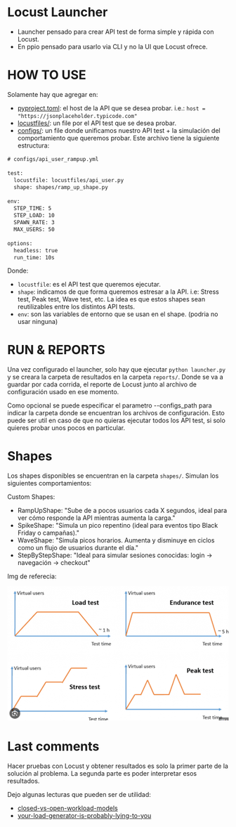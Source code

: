 # Locust Launcher

- Launcher pensado para crear API test de forma simple y rápida con Locust. 
- En ppio pensado para usarlo via CLI y no la UI que Locust ofrece.

# HOW TO USE

Solamente hay que agregar en: 
- [pyproject.toml](pyproject.toml): el host de la API que se desea probar. i.e.: `host = "https://jsonplaceholder.typicode.com"`
- [locustfiles/](locustfiles/): un file por el API test que se desea probar.
- [configs/](configs/): un file donde unificamos nuestro API test + la simulación del comportamiento que queremos probar. Este archivo tiene la siguiente estructura:

```
# configs/api_user_rampup.yml

test:
  locustfile: locustfiles/api_user.py
  shape: shapes/ramp_up_shape.py

env:
  STEP_TIME: 5
  STEP_LOAD: 10
  SPAWN_RATE: 3
  MAX_USERS: 50

options:
  headless: true
  run_time: 10s
```

Donde:
- `locustfile`: es el API test que queremos ejecutar. 
- `shape`: indicamos de que forma queremos estresar a la API. i.e: Stress test, Peak test, Wave test, etc. La idea es que estos shapes sean reutilizables entre los distintos API tests.
- `env`: son las variables de entorno que se usan en el shape. (podria no usar ninguna)

# RUN & REPORTS

Una vez configurado el launcher, solo hay que ejecutar `python launcher.py` y se creara la carpeta de resultados en la carpeta `reports/`. Donde se va a guardar por cada corrida, el reporte de Locust junto al archivo de configuración usado en ese momento.

Como opcional se puede especificar el parametro --configs_path para indicar la carpeta donde se encuentran los archivos de configuración. Esto puede ser util en caso de que no quieras ejecutar todos los API test, si solo quieres probar unos pocos en particular.

# Shapes

Los shapes disponibles se encuentran en la carpeta `shapes/`. Simulan los siguientes comportamientos:

Custom Shapes:
- RampUpShape: "Sube de a pocos usuarios cada X segundos, ideal para ver cómo responde la API mientras aumenta la carga."
- SpikeShape: "Simula un pico repentino (ideal para eventos tipo Black Friday o campañas)."
- WaveShape: "Simula picos horarios. Aumenta y disminuye en ciclos como un flujo de usuarios durante el día."
- StepByStepShape: "Ideal para simular sesiones conocidas: login → navegación → checkout"

Img de referecia:

![shapes](resources/shapes.png)

# Last comments

Hacer pruebas con Locust y obtener resultados es solo la primer parte de la solución al problema. La segunda parte es poder interpretar esos resultados.

Dejo algunas lecturas que pueden ser de utilidad:
- [closed-vs-open-workload-models](https://www.locust.cloud/blog/closed-vs-open-workload-models)
- [your-load-generator-is-probably-lying-to-you](https://highscalability.com/your-load-generator-is-probably-lying-to-you-take-the-red-pi/)